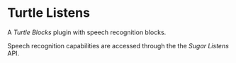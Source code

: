 # Turtle Listens

A *Turtle Blocks* plugin with speech recognition blocks.

Speech recognition capabilities are accessed through the the *Sugar Listens* API.
